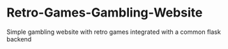 # Retro-Games-Gambling-Website
Simple gambling website with retro games integrated with a common flask backend
